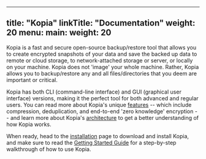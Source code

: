 
---
title: "Kopia"
linkTitle: "Documentation"
weight: 20
menu:
  main:
    weight: 20
---

Kopia is a fast and secure open-source backup/restore tool that allows you to create encrypted snapshots of your data and save the backed up data to remote or cloud storage, to network-attached storage or server, or locally on your machine. Kopia does not 'image' your whole machine. Rather, Kopia allows you to backup/restore any and all files/directories that you deem are important or critical.

Kopia has both CLI (command-line interface) and GUI (graphical user interface) versions, making it the perfect tool for both advanced and regular users. You can read more about Kopia's unique [features](features/) -- which include compression, deduplication, and end-to-end 'zero knowledge' encryption -- and learn more about Kopia's [architecture](advanced/architecture/) to get a better understanding of how Kopia works.

When ready, head to the [installation](installation/) page to download and install Kopia, and make sure to read the [Getting Started Guide](getting-started/) for a step-by-step walkthrough of how to use Kopia.

